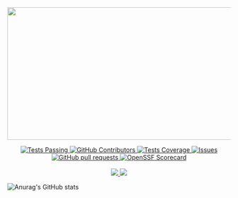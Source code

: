 <div align="center">
  <img style="width: 550px;height: 300px;" src="./image/ko.gif"/>
</div>
  <p align="center">
    <a href="https://github.com/perjectYue/github-readme-stats/actions">
      <img alt="Tests Passing" src="https://github.com/perjectYue/github-readme-stats/workflows/Test/badge.svg" />
    </a>
    <a href="https://github.com/perjectYue/github-readme-stats/graphs/contributors">
      <img alt="GitHub Contributors" src="https://img.shields.io/github/contributors/perjectYue/github-readme-stats" />
    </a>
    <a href="https://codecov.io/gh/perjectYue/github-readme-stats">
      <img alt="Tests Coverage" src="https://codecov.io/gh/perjectYue/github-readme-stats/branch/master/graph/badge.svg" />
    </a>
    <a href="https://github.com/perjectYue/github-readme-stats/issues">
      <img alt="Issues" src="https://img.shields.io/github/issues/perjectYue/github-readme-stats?color=0088ff" />
    </a>
    <a href="https://github.com/perjectYue/github-readme-stats/pulls">
      <img alt="GitHub pull requests" src="https://img.shields.io/github/issues-pr/perjectYue/github-readme-stats?color=0088ff" />
    </a>
    <a href="https://securityscorecards.dev/viewer/?uri=github.com/perjectYue/github-readme-stats">
      <img alt="OpenSSF Scorecard" src="https://api.securityscorecards.dev/projects/github.com/perjectYue/github-readme-stats/badge" />
    </a>
    <br />
    <br />
    <a href="https://a.paddle.com/v2/click/16413/119403?link=1227">
      <img src="https://img.shields.io/badge/Supported%20by-VSCode%20Power%20User%20%E2%86%92-gray.svg?colorA=655BE1&colorB=4F44D6&style=for-the-badge"/>
    </a>
    <a href="https://a.paddle.com/v2/click/16413/119403?link=2345">
      <img src="https://img.shields.io/badge/Supported%20by-Node%20Cli.com%20%E2%86%92-gray.svg?colorA=61c265&colorB=4CAF50&style=for-the-badge"/>
    </a>
  </p>
  
![Anurag's GitHub stats](https://github-readme-stats.vercel.app/api?username=perjectYue&show_icons=true&theme=radical)

